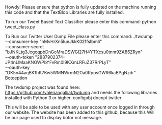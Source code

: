 Howdy! Please ensure that python is fully updated on the machine running this code and that the TextBlob Libraries are fully installed.

To run our Tweet Based Text Classifier please enter this command:
python tweet_class.py

To Run our Twitter User Dump File please enter this command:
./twdump \
    --consumer-key "hMvHrXn5lueJkkK021fsIbmli" \
    --consumer-secret "bJNKLtg3JcgcqpbDnGoMraDSWGI27H4YTXcsu0tnm9ZA86ZRyn" \
    --oauth-token "2887902374-JP4nLlMaaKNGWPbYFvRm0l9KXmLRFuZ37RrPLyT" \
    --oauth-key "DK5n44aqBK1hK7Kw5WMNWrmN2Oa0RposGWR6kaBPgNzdr" \
    Botception

The twdump project was found here: https://github.com/valeriangalliat/twdump and needs the following libraries installed with Python 3 or higher.
  configobj
  docopt
  twitter
  
This will be able to be used with any user account once logged in through our website.
The website has been added to this github, because this Will be our page used to display botor not message.
